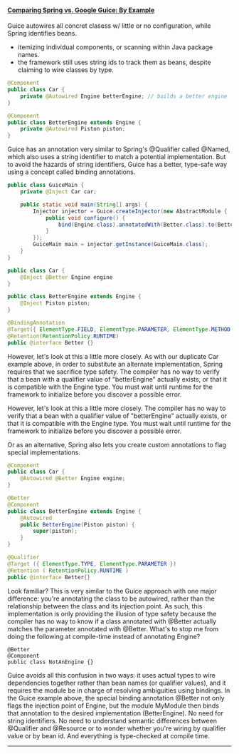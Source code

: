 #### [Comparing Spring vs. Google Guice: By Example](http://www.theserverside.com/feature/Comparing-Spring-vs-Google-Guice-By-Example?vgnextfmt=print)

Guice autowires all concret clasess w/ little or no configuration, while Spring identifies beans.
* itemizing individual components, or scanning within Java package names.
* the framework still uses string ids to track them as beans, despite claiming to wire classes by type.

```java
@Component
public class Car {
    private @Autowired Engine betterEngine; // builds a better engine
}

@Component
public class BetterEngine extends Engine {
	private @Autowired Piston piston;
}
```

Guice has an annotation very similar to Spring's @Qualifier called @Named, which also uses a string identifier to match a potential implementation.  But to avoid the hazards of string identifiers, Guice has a better, type-safe way using a concept called binding annotations.

```java
public class GuiceMain {
    private @Inject Car car;

    public static void main(String[] args) {
        Injector injector = Guice.createInjector(new AbstractModule {
   			public void configure() {
        		bind(Engine.class).annotatedWith(Better.class).to(BetterEngine.class);
    		}
		});
        GuiceMain main = injector.getInstance(GuiceMain.class);
    }
}

public class Car {
    @Inject @Better Engine engine
}

public class BetterEngine extends Engine {
    @Inject Piston piston;
}

@BindingAnnotation
@Target({ ElementType.FIELD, ElementType.PARAMETER, ElementType.METHOD })
@Retention(RetentionPolicy.RUNTIME)
public @interface Better {}
```

However, let's look at this a little more closely.  As with our duplicate Car example above, in order to substitute an alternate implementation, Spring requires that we sacrifice type safety.  The compiler has no way to verify that a bean with a qualifier value of "betterEngine" actually exists, or that it is compatible with the Engine type.  You must wait until runtime for the framework to initialize before you discover a possible error.

However, let's look at this a little more closely. The compiler has no way to verify that a bean with a qualifier value of "betterEngine" actually exists, or that it is compatible with the Engine type.  You must wait until runtime for the framework to initialize before you discover a possible error.

Or as an alternative, Spring also lets you create custom annotations to flag special implementations.

```java
@Component
public class Car {
    @Autowired @Better Engine engine;
}

@Better
@Component
public class BetterEngine extends Engine {
    @Autowired
    public BetterEngine(Piston piston) {
        super(piston);  
    }
}

@Qualifier
@Target ({ ElementType.TYPE, ElementType.PARAMETER })
@Retention ( RetentionPolicy.RUNTIME )
public @interface Better{}
```

Look familiar? This is very similar to the Guice approach with one major difference: you're annotating the class to be autowired, rather than the relationship between the class and its injection point.  As such, this implementation is only providing the illusion of type safety because the compiler has no way to know if a class annotated with @Better actually matches the parameter annotated with @Better.  What's to stop me from doing the following at compile-time instead of annotating Engine?

```
@Better
@Component
public class NotAnEngine {}
```

Guice avoids all this confusion in two ways: it uses actual types to wire dependencies together rather than bean names (or qualifier values), and it requires the module be in charge of resolving ambiguities using bindings.  In the Guice example above, the special binding annotation @Better not only flags the injection point of Engine, but the module MyModule then binds that annotation to the desired implementation (BetterEngine).  No need for string identifiers.  No need to understand semantic differences between @Qualifier and @Resource or to wonder whether you're wiring by qualifier value or by bean id. And everything is type-checked at compile time.





***

